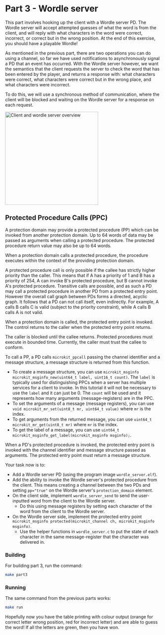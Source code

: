 # Part 3 - Wordle server

This part involves hooking up the client with a Wordle server PD. The Wordle server will accept attempted guesses of what the word is from the client, and will reply with what characters in the word were correct, incorrect, or correct but in the wrong position. At the end of this exercise, you should have a playable Wordle!

As mentioned in the previous part, there are two operations you can do using a channel, so far we have used notifications to asynchronously signal a PD that an event has occurred. With the Wordle server however, we want the semantics that the client requests the server to check the word that has been entered by the player, and returns a response with: what characters were correct, what characters were correct but in the wrong place, and what characters were incorrect.

To do this, we will use a synchronous method of communication, where the client will be blocked and waiting on the Wordle server for a response on each request.

<p><img height="300" src="assets/part3/overview.svg" alt="Client and wordle server overview" /></p>

## Protected Procedure Calls (PPC)

A protection domain may provide a protected procedure (PP) which can be invoked from another protection domain. Up to 64 words of data may be passed as arguments when calling a protected procedure. The protected procedure return value may also be up to 64 words.

When a protection domain calls a protected procedure, the procedure executes within the context of the providing protection domain.

A protected procedure call is only possible if the callee has strictly higher priority than the caller. This means that if A has a priority of 1 and B has a priority of 254, A can invoke B's protected procedure, but B cannot invoke A's protected procedure. Transitive calls are possible, and as such a PD may call a protected procedure in another PD from a protected entry point. However the overall call graph between PDs forms a directed, acyclic graph. It follows that a PD can not call itself, even indirectly. For example, A calls B calls C is valid (subject to the priority constraint), while A calls B calls A is not valid.

When a protection domain is called, the protected entry point is invoked. The control returns to the caller when the protected entry point returns.

The caller is blocked until the callee returns. Protected procedures must execute in bounded time. Currently, the caller must trust the callee to conform.

To call a PP, a PD calls `microkit_ppcall` passing the channel identifier and a message structure, a message structure is returned from this function.
* To create a message structure, you can use `microkit_msginfo microkit_msginfo_new(uint64_t label, uint16_t count)`. The `label` is typically used for distinguishing PPCs when a server has multiple services for a client to invoke. In this tutorial it will not be necessary to use the `label` and it can just be 0. The `count` will be used and it represents how many arguments (message-registers) are in the PPC.
* To set the arguments of a message (message registers), you can use `void microkit_mr_set(uint8_t mr, uint64_t value)` where `mr` is the index.
* To get arguments from the returned message, you can use `uint64_t microkit_mr_get(uint8_t mr)` where `mr` is the index.
* To get the label of a message, you can use `uint64_t microkit_msginfo_get_label(microkit_msginfo msginfo);`.

When a PD's protected procedure is invoked, the protected entry point is invoked with the channel identifier and message structure passed as arguments. The protected entry point must return a message structure.

Your task now is to:
* Add a Wordle server PD (using the program image `wordle_server.elf`).
* Add the ability to invoke the Wordle server's protected procedure from the client. This means creating a channel between the two PDs and setting `pp="true"` on the Wordle server's `protection_domain` element.
* On the client side, implement `wordle_server_send` to send the user-inputted word from the client to the Wordle server.
    * Do this using message registers by setting each character of the word from the client to the Wordle server.
* On the Wordle server side, implement the protected entry point `microkit_msginfo protected(microkit_channel ch, microkit_msginfo msginfo)`.
    * Use the helper functions in `wordle_server.c` to put the state of each character in the same message-register that the character
      was delivered in.

### Building

For building part 3, run the command:

```sh
make part3
```

### Running

The same command from the previous parts works:
```sh
make run
```

Hopefully now you have the table printing with colour output (orange for correct letter wrong position, red for incorrect letter) and are
able to guess the word! If all the letters are green, then you have won.
